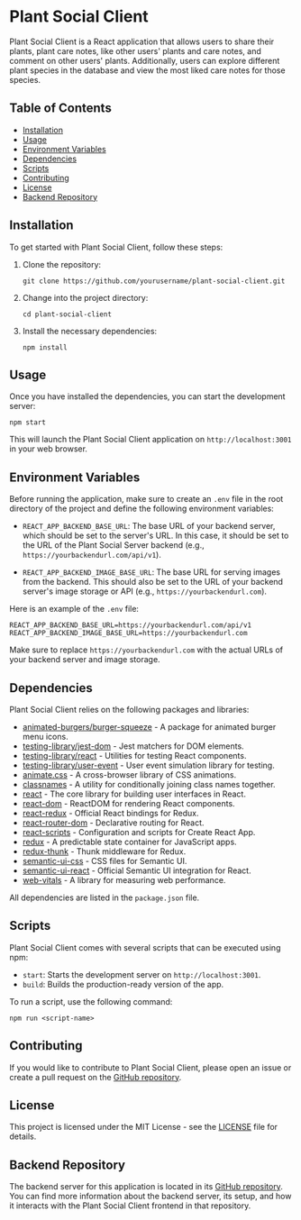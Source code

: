 # Plant Social Client

Plant Social Client is a React application that allows users to share their plants, plant care notes, like other users' plants and care notes, and comment on other users' plants. Additionally, users can explore different plant species in the database and view the most liked care notes for those species.

## Table of Contents
- [Installation](#installation)
- [Usage](#usage)
- [Environment Variables](#environment-variables)
- [Dependencies](#dependencies)
- [Scripts](#scripts)
- [Contributing](#contributing)
- [License](#license)
- [Backend Repository](https://github.com/emileypalmquist/plant-social-server)

## Installation

To get started with Plant Social Client, follow these steps:

1. Clone the repository:

   ```shell
   git clone https://github.com/yourusername/plant-social-client.git
   ```

2. Change into the project directory:

   ```shell
   cd plant-social-client
   ```

3. Install the necessary dependencies:

   ```shell
   npm install
   ```

## Usage

Once you have installed the dependencies, you can start the development server:

```shell
npm start
```

This will launch the Plant Social Client application on `http://localhost:3001` in your web browser.

## Environment Variables

Before running the application, make sure to create an `.env` file in the root directory of the project and define the following environment variables:

- `REACT_APP_BACKEND_BASE_URL`: The base URL of your backend server, which should be set to the server's URL. In this case, it should be set to the URL of the Plant Social Server backend (e.g., `https://yourbackendurl.com/api/v1`).

- `REACT_APP_BACKEND_IMAGE_BASE_URL`: The base URL for serving images from the backend. This should also be set to the URL of your backend server's image storage or API (e.g., `https://yourbackendurl.com`).

Here is an example of the `.env` file:

```env
REACT_APP_BACKEND_BASE_URL=https://yourbackendurl.com/api/v1
REACT_APP_BACKEND_IMAGE_BASE_URL=https://yourbackendurl.com
```

Make sure to replace `https://yourbackendurl.com` with the actual URLs of your backend server and image storage.

## Dependencies

Plant Social Client relies on the following packages and libraries:

- [animated-burgers/burger-squeeze](https://www.npmjs.com/package/@animated-burgers/burger-squeeze) - A package for animated burger menu icons.
- [testing-library/jest-dom](https://www.npmjs.com/package/@testing-library/jest-dom) - Jest matchers for DOM elements.
- [testing-library/react](https://www.npmjs.com/package/@testing-library/react) - Utilities for testing React components.
- [testing-library/user-event](https://www.npmjs.com/package/@testing-library/user-event) - User event simulation library for testing.
- [animate.css](https://www.npmjs.com/package/animate.css) - A cross-browser library of CSS animations.
- [classnames](https://www.npmjs.com/package/classnames) - A utility for conditionally joining class names together.
- [react](https://www.npmjs.com/package/react) - The core library for building user interfaces in React.
- [react-dom](https://www.npmjs.com/package/react-dom) - ReactDOM for rendering React components.
- [react-redux](https://www.npmjs.com/package/react-redux) - Official React bindings for Redux.
- [react-router-dom](https://www.npmjs.com/package/react-router-dom) - Declarative routing for React.
- [react-scripts](https://www.npmjs.com/package/react-scripts) - Configuration and scripts for Create React App.
- [redux](https://www.npmjs.com/package/redux) - A predictable state container for JavaScript apps.
- [redux-thunk](https://www.npmjs.com/package/redux-thunk) - Thunk middleware for Redux.
- [semantic-ui-css](https://www.npmjs.com/package/semantic-ui-css) - CSS files for Semantic UI.
- [semantic-ui-react](https://www.npmjs.com/package/semantic-ui-react) - Official Semantic UI integration for React.
- [web-vitals](https://www.npmjs.com/package/web-vitals) - A library for measuring web performance.

All dependencies are listed in the `package.json` file.

## Scripts

Plant Social Client comes with several scripts that can be executed using npm:

- `start`: Starts the development server on `http://localhost:3001`.
- `build`: Builds the production-ready version of the app.

To run a script, use the following command:

```shell
npm run <script-name>
```

## Contributing

If you would like to contribute to Plant Social Client, please open an issue or create a pull request on the [GitHub repository](https://github.com/emileypalmquist/plant-social-client).

## License

This project is licensed under the MIT License - see the [LICENSE](LICENSE) file for details.

## Backend Repository

The backend server for this application is located in its [GitHub repository](https://github.com/emileypalmquist/plant-social-server). You can find more information about the backend server, its setup, and how it interacts with the Plant Social Client frontend in that repository.
